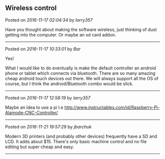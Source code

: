 ## Wireless control
Posted on *2016-11-17 02:04:34* by *larry357*

Have you thought about making the software wireless, just thinking of dust getting into the computer. Or maybe an sd card addon.

---

Posted on *2016-11-17 10:33:01* by *Bar*

Yes!

What I would like to do eventually is make the default controller an android phone or tablet which connects via bluetooth. There are so many amazing cheap android touch devices out there. We will always support all the OS of course, but I think the android/Bluetooth combo would be slick.

---

Posted on *2016-11-17 12:58:19* by *larry357*

Maybe an idea to use a pi I.e http://www.instructables.com/id/Raspberry-Pi-Alamode-CNC-Controller/

---

Posted on *2016-11-21 19:57:29* by *jbarchuk*

Modern 3D printers (and probably other devices) frequently have a SD and LCD. It adds about $15. There's only basic machine control and no file editing but super cheap and easy.

---

